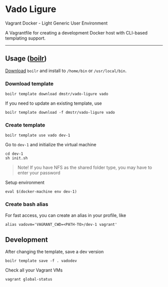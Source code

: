 # Vado Ligure

Vagrant Docker - Light Generic User Environment

A Vagrantfile for creating a development Docker host with CLI-based templating support.

---

## Usage ([boilr](https://github.com/tmrts/boilr))

[Download](https://github.com/tmrts/boilr/releases) `boilr` and install to `/home/bin` or `/usr/local/bin`.

### Download template

    boilr template download dmstr/vado-ligure vado

If you need to update an existing template, use

    boilr template download -f dmstr/vado-ligure vado

### Create template

    boilr template use vado dev-1

Go to `dev-1` and initialize the virtual machine

    cd dev-1
    sh init.sh

> Note! If you have NFS as the shared folder type, you may have to enter your password 

Setup environment

    eval $(docker-machine env dev-1)

### Create bash alias

For fast access, you can create an alias in your profile, like

    alias vadovm='VAGRANT_CWD=<PATH-TO>/dev-1 vagrant'

## Development

After changing the template, save a dev version

    boilr template save -f . vadodev

Check all your Vagrant VMs

    vagrant global-status
    

